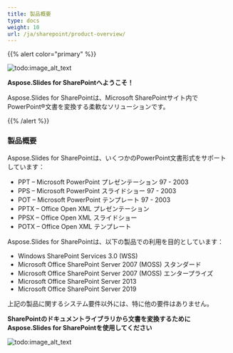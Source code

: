 ```yaml
---  
title: 製品概要  
type: docs  
weight: 10  
url: /ja/sharepoint/product-overview/  
---  
```


{{% alert color="primary" %}}  

![todo:image_alt_text](product-overview_1)  

**Aspose.Slides for SharePointへようこそ！**  

Aspose.Slides for SharePointは、Microsoft SharePointサイト内でPowerPoint®文書を変換する柔軟なソリューションです。  

{{% /alert %}}  
### **製品概要**  
Aspose.Slides for SharePointは、いくつかのPowerPoint文書形式をサポートしています：  

- PPT – Microsoft PowerPoint プレゼンテーション 97 - 2003  
- PPS – Microsoft PowerPoint スライドショー 97 - 2003  
- POT – Microsoft PowerPoint テンプレート 97 - 2003  
- PPTX – Office Open XML プレゼンテーション  
- PPSX – Office Open XML スライドショー  
- POTX – Office Open XML テンプレート  

Aspose.Slides for SharePointは、以下の製品での利用を目的としています：  

- Windows SharePoint Services 3.0 (WSS)  
- Microsoft Office SharePoint Server 2007 (MOSS) スタンダード  
- Microsoft Office SharePoint Server 2007 (MOSS) エンタープライズ  
- Microsoft Office SharePoint Server 2013  
- Microsoft Office SharePoint Server 2019  

上記の製品に関するシステム要件以外には、特に他の要件はありません。  

**SharePointのドキュメントライブラリから文書を変換するためにAspose.Slides for SharePointを使用してください**  

![todo:image_alt_text](product-overview_2.png)  